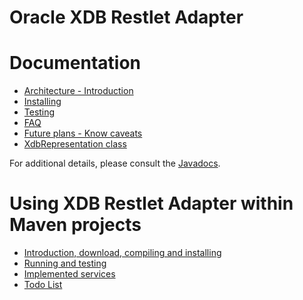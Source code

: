 Oracle XDB Restlet Adapter
==========================

Documentation
=============

-   [Architecture -
    Introduction](http://wiki.restlet.org/docs_2.0/13-restlet/28-restlet/84-restlet/131-restlet.html "Oracle XDB Restlet Adapter - Architecture - Introduction")
-   [Installing](http://wiki.restlet.org/docs_2.0/13-restlet/28-restlet/84-restlet/132-restlet.html "Oracle XDB Restlet Adapter - Installing")
-   [Testing](http://wiki.restlet.org/docs_2.0/13-restlet/28-restlet/84-restlet/133-restlet.html "Oracle XDB Restlet Adapter - Testing")
-   [FAQ](http://wiki.restlet.org/docs_2.0/13-restlet/28-restlet/84-restlet/134-restlet.html "Oracle XDB Restlet Adapter - FAQ")
-   [Future plans - Know
    caveats](http://wiki.restlet.org/docs_2.0/13-restlet/28-restlet/84-restlet/135-restlet.html "Oracle XDB Restlet Adapter - Others")
-   [XdbRepresentation
    class](http://wiki.restlet.org/docs_2.0/244-restlet.html "Oracle XDB Restlet Adapter - XdbRepresentation")

For additional details, please consult the
[Javadocs](http://www.restlet.org/documentation/2.0/jee/ext/org/restlet/ext/xdb/package-summary.html).

Using XDB Restlet Adapter within Maven projects
===============================================

-   [Introduction, download, compiling and
    installing](http://wiki.restlet.org/docs_2.0/13-restlet/28-restlet/84-restlet/138-restlet.html "XMLDB Restet Adapter/Lucene/Maven")
-   [Running and
    testing](http://wiki.restlet.org/docs_2.0/13-restlet/28-restlet/84-restlet/140-restlet.html "XMLDB Restet Adapter/Lucene/Maven - Running/Testing")
-   [Implemented
    services](http://wiki.restlet.org/docs_2.0/13-restlet/28-restlet/84-restlet/139-restlet.html "XMLDB Restet Adapter/Lucene/Maven - Services implemented")
-   [Todo
    List](http://wiki.restlet.org/docs_2.0/13-restlet/28-restlet/84-restlet/141-restlet.html "XMLDB Restet Adapter/Lucene/Maven - Todo List")


